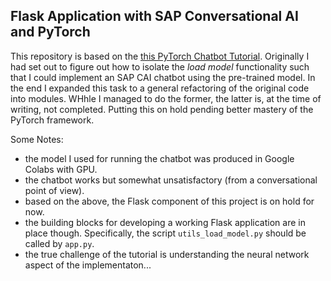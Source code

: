 ## Flask Application with SAP Conversational AI and PyTorch

This repository is based on the [this PyTorch Chatbot Tutorial](https://pytorch.org/tutorials/beginner/chatbot_tutorial.html).
Originally I had set out to figure out how to isolate the *load model* functionality such that I could 
implement an SAP CAI chatbot using the pre-trained model. In the end I expanded this task to a general
refactoring of the original code into modules. WHhle I managed to do the former, the latter is, at the 
time of writing, not completed. Putting this on hold pending better mastery of the PyTorch framework.

Some Notes:

* the model I used for running the chatbot was produced in Google Colabs with GPU.
* the chatbot works but somewhat unsatisfactory (from a conversational point of view).
* based on the above, the Flask component of this project is on hold for now. 
* the building blocks for developing a working Flask application are in place though. Specifically, 
the script `utils_load_model.py` should be called by `app.py`. 
* the true challenge of the tutorial is understanding the neural network aspect of the implementaton...
 

 